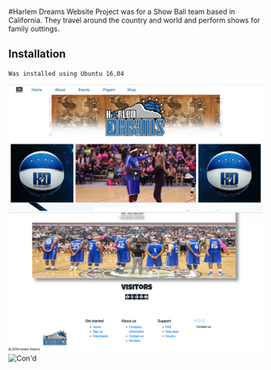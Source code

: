 
#Harlem Dreams Website
Project was for a Show Ball team based in California. They travel around the country and world and perform shows for family outtings.
## Installation
    Was installed using Ubuntu 16.04
![Dream Site1](./site/pic1.png/)
![Cont'd](./site/pic2.png/)
![Con'd](./site/pic4.png/)
